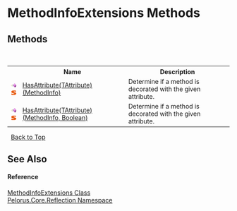 # MethodInfoExtensions Methods
 


## Methods
&nbsp;<table><tr><th></th><th>Name</th><th>Description</th></tr><tr><td>![Public method](media/pubmethod.gif "Public method")![Static member](media/static.gif "Static member")</td><td><a href="2C9E9808">HasAttribute(TAttribute)(MethodInfo)</a></td><td>
Determine if a method is decorated with the given attribute.</td></tr><tr><td>![Public method](media/pubmethod.gif "Public method")![Static member](media/static.gif "Static member")</td><td><a href="2F19C952">HasAttribute(TAttribute)(MethodInfo, Boolean)</a></td><td>
Determine if a method is decorated with the given attribute.</td></tr></table>&nbsp;
<a href="#methodinfoextensions-methods">Back to Top</a>

## See Also


#### Reference
<a href="60961FD4">MethodInfoExtensions Class</a><br /><a href="7183AF8D">Pelorus.Core.Reflection Namespace</a><br />
